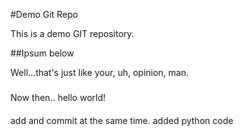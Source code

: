 #Demo Git Repo

This is a demo GIT repository.

##Ipsum below

Well...that's just like your, uh, opinion, man.

###
Now then..
hello world!

####
add and commit at the same time.
added python code
